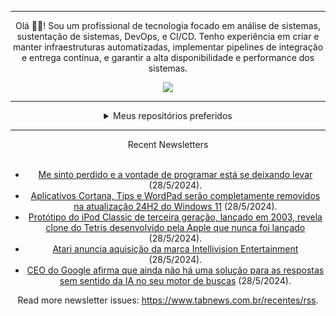 <div align="center">
<hr>
<p>Olá 👋🏾! Sou um profissional de tecnologia focado em análise de sistemas, sustentação de sistemas, DevOps, e CI/CD. Tenho experiência em criar e manter infraestruturas automatizadas, implementar pipelines de integração e entrega contínua, e garantir a alta disponibilidade e performance dos sistemas.</p>
  <img src="https://media.giphy.com/media/yAGIvCiwPJn5C/giphy.gif">
<hr>
  <details>
  <summary>Meus repositórios preferidos</summary>
  <br />
  Alguns dos meus melhores repositórios:
  <br />
<br />
  <ul><li><a href=https://github.com/RxJSVini/aluratube target="_blank" rel="noopener noreferrer">RxJSVini/aluratube</a> (<b>0</b> ✨ and <b>0</b> 🍴): Aluratube - Desenvolvido durante a imersão React da Alura no final de 2022</li><li><a href=https://github.com/RxJSVini/nlw-ia target="_blank" rel="noopener noreferrer">RxJSVini/nlw-ia</a> (<b>0</b> ✨ and <b>0</b> 🍴): Projeto desenvolvido durante a NLW IA - Usando a API da OPENAI</li>
<li>More coming soon :).</li>
</ul>
  </details>
  <hr/>
    <summary>Recent Newsletters</summary>
  <br />
  <ul>
    <li><a href=https://www.tabnews.com.br/Cenz/me-sinto-perdido-e-a-vontade-de-programar-esta-se-deixando-levar target="_blank" rel="noopener noreferrer">Me sinto perdido e a vontade de programar está se deixando levar</a> (28/5/2024).</li><li><a href=https://www.tabnews.com.br/NewsletterOficial/aplicativos-cortana-tips-e-wordpad-serao-completamente-removidos-na-atualizacao-24h2-do-windows-11 target="_blank" rel="noopener noreferrer">Aplicativos Cortana, Tips e WordPad serão completamente removidos na atualização 24H2 do Windows 11</a> (28/5/2024).</li><li><a href=https://www.tabnews.com.br/NewsletterOficial/prototipo-do-ipod-classic-de-terceira-geracao-lancado-em-2003-revela-clone-do-tetris-desenvolvido-pela-apple-que-nunca-foi-lancado target="_blank" rel="noopener noreferrer">Protótipo do iPod Classic de terceira geração, lançado em 2003, revela clone do Tetris desenvolvido pela Apple que nunca foi lançado</a> (28/5/2024).</li><li><a href=https://www.tabnews.com.br/NewsletterOficial/atari-anuncia-aquisicao-da-marca-intellivision-entertainment target="_blank" rel="noopener noreferrer">Atari anuncia aquisição da marca Intellivision Entertainment</a> (28/5/2024).</li><li><a href=https://www.tabnews.com.br/NewsletterOficial/ceo-do-google-afirma-que-ainda-nao-ha-uma-solucao-para-as-respostas-sem-sentido-da-ia-no-seu-motor-de-buscas target="_blank" rel="noopener noreferrer">CEO do Google afirma que ainda não há uma solução para as respostas sem sentido da IA no seu motor de buscas</a> (28/5/2024).</li>
  </ul>
<p>Read more newsletter issues: <a href="https://www.tabnews.com.br/recentes/rss">https://www.tabnews.com.br/recentes/rss</a>.</p>
  </details>

